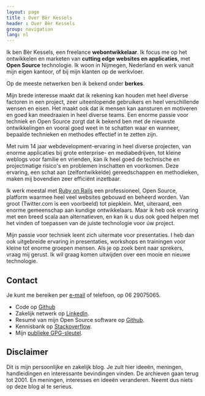 ```yaml
---
layout: page
title : Over Bèr Kessels
header : Over Bèr Kessels
group: navigation
lang: nl
---
```

Ik ben Bèr Kessels, een freelance **webontwikkelaar**. Ik focus me op
het ontwikkelen en marketen van **cutting edge websites en
applicaties**, met **Open Source** technologie. Ik woon in Nijmegen,
Nederland en werk vanuit mijn eigen kantoor, of bij mijn klanten op de
werkvloer.

Op de meeste netwerken ben ik bekend onder **berkes**.

Mijn brede interesse maakt dat ik rekening kan houden met heel diverse
factoren in een project, zeer uiteenlopende gebruikers en heel
verschillende wensen en eisen.
Het maakt ook dat ik mensen kan aansturen en motiveren en goed kan meedraaien in heel diverse teams. Een enorme passie voor techniek en Open Source zorgt dat 
ik bekend ben met de nieuwste ontwikkelingen en vooral goed weet in te
schatten waar en wanneer, bepaalde technieken en methodes effectief in te zetten zijn.

Met ruim 14 jaar webdevelopment-ervaring in heel diverse projecten, van
enorme applicaties bij grote enterprise- en mediabedrijven, tot kleine
weblogs voor familie en vrienden, kan ik heel goed de technische en
projectmatige risico's en problemen inschatten en voorkomen. Deze
ervaring, een schat aan (zelfontwikkelde) gereedschappen en methodieken,
maken mij bovendien zeer efficiënt inzetbaar.

Ik werk meestal met [Ruby on Rails](http://rubyonrails.org/) een professioneel, 
Open Source, platform waarmee heel veel websites gebouwd en beheerd worden. Van groot
(Twitter.com is een voorbeeld) tot piepklein. Met, uiteraard, een enorme 
gemeenschap aan kundige ontwikkelaars. Maar ik heb ook ervaring met een 
breed scala aan alternatieven, en kan ik u dus ook goed helpen met het
vinden of toepassen van de juiste technologie voor úw project.

Mijn passie voor techniek leent zich uitermate voor presentaties. I heb
dan ook uitgebreide ervaring in presentaties, workshops en trainingen
voor kleine tot enorme groepen mensen. 
Als je op zoek bent naar sprekers, vraag mij gerust. Ik wil graag komen
uitwijden over een mooie en nieuwe technologie.

## Contact
Je kunt me bereiken per [e-mail](mailto:ber@berk.es) of telefoon, op
06 29075065.

* Code op [Github](https://github.com/berkes/)
* Zakelijk netwerk op [LinkedIn](http://www.linkedin.com/profile?viewProfile=&key=9270755).
* Resumé van mijn Open Source software op [Github](http://resume.github.io/?berkes).
* Kennisbank op [Stackoverflow](http://stackoverflow.com/users/73673/berkes).
* Mijn [publieke GPG-sleutel](http://berk.es/berkes_pub.gpg).

## Disclaimer
Dit is mijn persoonlijke en zakelijk blog. Je zult hier ideeën,
meningen, handleidingen en interessante bevindingen vinden. De archieven
gaan terug tot 2001. En meningen, interesses en ideeën veranderen. Neemt
dus niets op deze blog al te serieus.
